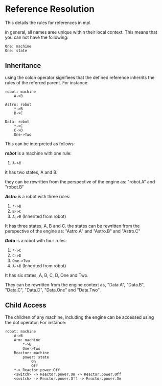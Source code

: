 # Reference Resolution

This details the rules for references in mpl.

in general, all names aree unique within their local context.  This means that you can not have the following:

```mpl
One: machine
One: state
```

## Inheritance

using the colon operator signifiees that the defined reference inherrits the rules of the referred parent.  For instance:

```mpl
robot: machine
    A->B
    
Astro: robot
    *->B
    B->C

Data: robot
    *->C
    C->D
    One->Two
```

This can be interpreted as follows:

***robot*** is a machine with one rule:
1. `A->B`

it has two states, A and B.

they can be rewritten from the perspective of the engine as:
"robot.A" and "robot.B"

***Astro*** is a robot with three rules:
1. `*->B`
2. `B->C`
3. `A->B` (Inherited from robot)

It has three states, A, B and C.
the states can be rewritten from the perspective of the engine as:
"Astro.A" and "Astro.B" and "Astro.C"

***Data*** is a robot with four rules:
1. `*->C`
2. `C->D`
3. `One->Two`
4. `A->B` (Inherited from robot)

It has six states, A, B, C, D, One and Two.

They can be rewritten from the engine context as, "Data.A", "Data.B", "Data.C", "Data.D", "Data.One" and "Data.Two".

## Child Access

The children of any machine, including the engine can be accessed using the dot operator.  For instance:

```mpl
robot: machine
    A->B
    Arm: machine
        *->B
        One->Two
    Reactor: machine
        power: state
            On
            Off
    *-> Reactor.power.Off
    <switch> -> Reactor.power.On -> Reactor.power.Off
    <switch> -> Reactor.power.Off -> Reactor.power.On
```




    




